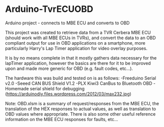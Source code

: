 # Arduino-TvrECUOBD
Arduino project - connects to MBE ECU and converts to OBD

This project was created to retrieve data from a TVR Cerbera MBE ECU (should work with all MBE ECUs in TVRs), and convert the data to an OBD compliant output for use in OBD applications on a smartphone, more particularly Harry's Lap Timer application for video overlay purposes.

It is by no means complete in that it mostly gathers data necessary for the lapTimer application, however the basics are there for it to be improved upon and made more generic for OBD (e.g. fault codes, etc...).

The hardware this was build and tested on is as follows:
-Freeduino Serial v2.0
-Seeed CAN BUS Shield V1.2
-PLX Kiwi3 CanBus to Bluetooth OBD
-Homemade serial shield for debugging (https://arduinodiy.files.wordpress.com/2012/03/max232.jpg)

Note: OBD.xlsm is a summary of request/responses from the MBE ECU, the translation of the HEX responses to actual values, as well as translation to OBD values where appropriate. There is also some other useful reference information on the MBE ECU responses for faults, etc...
